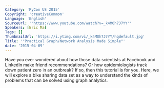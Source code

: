 ```yaml
---
Category: 'PyCon US 2015'
Copyright: 'creativeCommon'
Language: 'English'
SourceUrl: '"https://www.youtube.com/watch?v=_k4MOh7J7YY"'
Speakers: [Eric Ma]
Tags: []
ThumbnailUrl: 'https://i.ytimg.com/vi/_k4MOh7J7YY/hqdefault.jpg'
Title: '"Practical Graph/Network Analysis Made Simple"'
date: '2015-04-09'
---
```

Have you ever wondered about how those data scientists at Facebook and LinkedIn make friend recommendations? Or how epidemiologists track down patient zero in an outbreak? If so, then this tutorial is for you. Here, we will explore a bike sharing data set as a way to understand the kinds of problems that can be solved using graph analytics.

